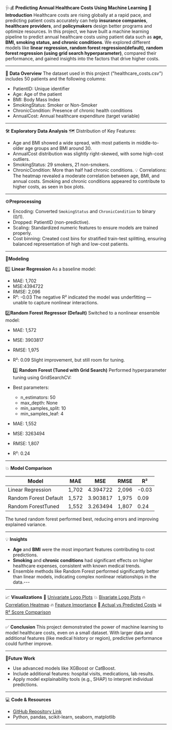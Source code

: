 🩺💰 **Predicting Annual Healthcare Costs Using Machine Learning**
 **📄 Introduction**
Healthcare costs are rising globally at a rapid pace, and predicting patient costs accurately can help **insurance companies**, **healthcare providers**, and **policymakers** design better programs and optimize resources. In this project, we have built a machine learning pipeline to predict annual healthcare costs using patient data such as **age, BMI, smoking status, and chronic conditions**. We explored different models like **linear regression, random forest regression(default), random forest regression (using grid search hyperparameter)**, compared their performance, and gained insights into the factors that drive higher costs.

---
 🔎 **Data Overview**
The dataset used in this project ("healthcare_costs.csv") includes 50 patients and the following columns:
- PatientID: Unique identifier
- Age: Age of the patient
- BMI: Body Mass Index
- SmokingStatus: Smoker or Non-Smoker
- ChronicCondition: Presence of chronic health conditions
- AnnualCost: Annual healthcare expenditure (target variable)
---
🛠 **Exploratory Data Analysis**
🗺 Distribution of Key Features:
- Age and BMI showed a wide spread, with most patients in middle-to-older age groups and BMI around 30.
- AnnualCost distribution was slightly right-skewed, with some high-cost outliers.
- SmokingStatus: 29 smokers, 21 non-smokers.
- ChronicCondition: More than half had chronic conditions.
 💡 Correlations:
The heatmap revealed a moderate correlation between age, BMI, and annual costs. Smoking and chronic conditions appeared to contribute to higher costs, as seen in box plots.
---
 ⚙️**Preprocessing**
- Encoding: Converted `SmokingStatus` and `ChronicCondition` to binary (0/1).
- Dropped: PatientID (non-predictive).
- Scaling: Standardized numeric features to ensure models are trained properly.
- Cost binning: Created cost bins for stratified train-test splitting, ensuring balanced representation of high and low-cost patients.
 ---
 🤖**Modeling**
 
 1️⃣ **Linear Regression**
As a baseline model:
- MAE: 1,702
- MSE:4394722    
- RMSE: 2,096
- R²: -0.03
The negative R² indicated the model was underfitting — unable to capture nonlinear interactions.

 2️⃣**Random Forest Regressor (Default)**
Switched to a nonlinear ensemble model:
- MAE: 1,572
- MSE: 3903817 
- RMSE: 1,975
- R²: 0.09
Slight improvement, but still room for tuning.

  3️⃣ **Random Forest (Tuned with Grid Search)**
Performed hyperparameter tuning using GridSearchCV:
- Best parameters:
  - n_estimators: 50
  - max_depth: None
  - min_samples_split: 10
  - min_samples_leaf: 4
- MAE: 1,552
- MSE: 3263494
- RMSE: 1,807
- R²: 0.24
 ---
   💥 **Model Comparison**

| Model                | MAE   |  MSE   | RMSE  |   R²  |
|----------------------|-------|------- |------ |-------| 
| Linear Regression    | 1,702 |4.394722 |2,096 | -0.03 |
| Random Forest Default| 1,572 |3.903817 |1,975 | 0.09  |
| Random ForestTuned   | 1,552 |3.263494 |1,807 | 0.24  |

The tuned random forest performed best, reducing errors and improving explained variance.

---
💡 **Insights**
- **Age** and **BMI** were the most important features contributing to cost predictions.
- **Smoking** and **chronic conditions** had significant effects on higher healthcare expenses, consistent with known medical trends.
- Ensemble methods like Random Forest performed significantly better than linear models, indicating complex nonlinear relationships in the data.---

---

📈 **Visualizations**
🎯 [Univariate Logo Plots](https://github.com/Somasree12/Health-Care-Cost-Prediction/blob/main/Univariate.png)
💥 [Bivariate Logo Plots](https://github.com/Somasree12/Health-Care-Cost-Prediction/blob/main/Bivariate.jpg)
🔥 [Correlation Heatmap](https://github.com/Somasree12/Health-Care-Cost-Prediction/blob/main/Correlation%20Heatmap.png)
🔥 [Feature Importance](https://github.com/Somasree12/Health-Care-Cost-Prediction/blob/main/Feature%20Importance.png)
🎯[ Actual vs Predicted Costs](https://github.com/Somasree12/Health-Care-Cost-Prediction/blob/main/Actual%20vs%20Predic.png)
📊 [R² Score Comparison](https://github.com/Somasree12/Health-Care-Cost-Prediction/blob/main/R2%20Compare.png)

---
 ✅ **Conclusion**
This project demonstrated the power of machine learning to model healthcare costs, even on a small dataset. With larger data and additional features (like medical history or region), predictive performance could further improve.

---
💬**Future Work**
- Use advanced models like XGBoost or CatBoost.
- Include additional features: hospital visits, medications, lab results.
- Apply model explainability tools (e.g., SHAP) to interpret individual predictions.
---

 💻 **Code & Resources**
- [GitHub Repository Link]( https://github.com/Somasree12/Health-Care-Cost-Prediction/blob/main/health_care.ipynb)
- Python, pandas, scikit-learn, seaborn, matplotlib

---
